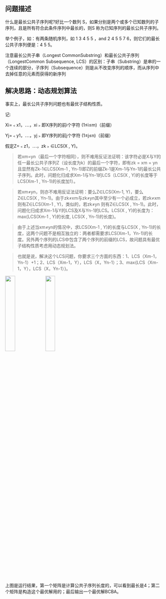 ## 问题描述

什么是最长公共子序列呢?好比一个数列 S，如果分别是两个或多个已知数列的子序列，且是所有符合此条件序列中最长的，则S 称为已知序列的最长公共子序列。

举个例子，如：有两条随机序列，如 1 3 4 5 5 ，and 2 4 5 5 7 6，则它们的最长公共子序列便是：4 5 5。

注意最长公共子串（Longest CommonSubstring）和最长公共子序列（LongestCommon Subsequence, LCS）的区别：子串（Substring）是串的一个连续的部分，子序列（Subsequence）则是从不改变序列的顺序，而从序列中去掉任意的元素而获得的新序列

## 解决思路：动态规划算法

 事实上，最长公共子序列问题也有最优子结构性质。

记:

Xi=﹤x1，⋯，xi﹥即X序列的前i个字符 (1≤i≤m)（前缀）

Yj=﹤y1，⋯，yj﹥即Y序列的前j个字符 (1≤j≤n)（前缀）

假定Z=﹤z1，⋯，zk﹥∈LCS(X , Y)。

  > 若xm=yn（最后一个字符相同），则不难用反证法证明：该字符必是X与Y的任一最长公共子序列Z（设长度为k）的最后一个字符，即有zk = xm = yn 且显然有Zk-1∈LCS(Xm-1 , Yn-1)即Z的前缀Zk-1是Xm-1与Yn-1的最长公共子序列。此时，问题化归成求Xm-1与Yn-1的LCS（LCS(X , Y)的长度等于LCS(Xm-1 , Yn-1)的长度加1）。

  > 若xm≠yn，则亦不难用反证法证明：要么Z∈LCS(Xm-1, Y)，要么Z∈LCS(X , Yn-1)。由于zk≠xm与zk≠yn其中至少有一个必成立，若zk≠xm则有Z∈LCS(Xm-1 , Y)，类似的，若zk≠yn 则有Z∈LCS(X , Yn-1)。此时，问题化归成求Xm-1与Y的LCS及X与Yn-1的LCS。LCS(X , Y)的长度为：max{LCS(Xm-1 , Y)的长度, LCS(X , Yn-1)的长度}。

  > 由于上述当xm≠yn的情况中，求LCS(Xm-1 , Y)的长度与LCS(X , Yn-1)的长度，这两个问题不是相互独立的：两者都需要求LCS(Xm-1，Yn-1)的长度。另外两个序列的LCS中包含了两个序列的前缀的LCS，故问题具有最优子结构性质考虑用动态规划法。

  > 也就是说，解决这个LCS问题，你要求三个方面的东西：1、LCS（Xm-1，Yn-1）+1；2、LCS（Xm-1，Y），LCS（X，Yn-1）；3、max{LCS（Xm-1，Y），LCS（X，Yn-1）}。

<img src="https://github.com/Choven-Meng/Python_Algorithms/blob/master/photo/lcs.png" width="25%" height="25%" />

<img src="https://github.com/Choven-Meng/Python_Algorithms/blob/master/photo/lcs_run.png" width="25%" height="25%" />

上图是运行结果，第一个矩阵是计算公共子序列长度的，可以看到最长是4；第二个矩阵是构造这个最优解用的；最后输出一个最优解BCBA。
